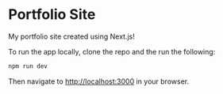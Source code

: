 # Portfolio Site

My portfolio site created using Next.js!

To run the app locally, clone the repo and the run the following:

```bash
npm run dev
```

Then navigate to <http://localhost:3000> in your browser.
